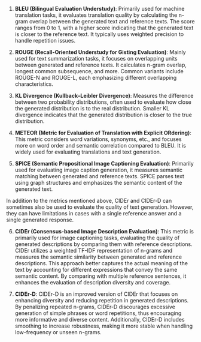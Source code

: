 1. **BLEU (Bilingual Evaluation Understudy)**: Primarily used for machine translation tasks, it evaluates translation quality by calculating the n-gram overlap between the generated text and reference texts. The score ranges from 0 to 1, with a higher score indicating that the generated text is closer to the reference text. It typically uses weighted precision to handle repetition issues.

2. **ROUGE (Recall-Oriented Understudy for Gisting Evaluation)**: Mainly used for text summarization tasks, it focuses on overlapping units between generated and reference texts. It calculates n-gram overlap, longest common subsequence, and more. Common variants include ROUGE-N and ROUGE-L, each emphasizing different overlapping characteristics.

3. **KL Divergence (Kullback–Leibler Divergence)**: Measures the difference between two probability distributions, often used to evaluate how close the generated distribution is to the real distribution. Smaller KL divergence indicates that the generated distribution is closer to the true distribution.

4. **METEOR (Metric for Evaluation of Translation with Explicit ORdering)**: This metric considers word variations, synonyms, etc., and focuses more on word order and semantic correlation compared to BLEU. It is widely used for evaluating translations and text generation.

5. **SPICE (Semantic Propositional Image Captioning Evaluation)**: Primarily used for evaluating image caption generation, it measures semantic matching between generated and reference texts. SPICE parses text using graph structures and emphasizes the semantic content of the generated text.


In addition to the metrics mentioned above, CIDEr and CIDEr-D can sometimes also be used to evaluate the quality of text generation. However, they can have limitations in cases with a single reference answer and a single generated response.

6. **CIDEr (Consensus-based Image Description Evaluation)**: This metric is primarily used for image captioning tasks, evaluating the quality of generated descriptions by comparing them with reference descriptions. CIDEr utilizes a weighted TF-IDF representation of n-grams and measures the semantic similarity between generated and reference descriptions. This approach better captures the actual meaning of the text by accounting for different expressions that convey the same semantic content. By comparing with multiple reference sentences, it enhances the evaluation of description diversity and coverage.

7. **CIDEr-D**: CIDEr-D is an improved version of CIDEr that focuses on enhancing diversity and reducing repetition in generated descriptions. By penalizing repeated n-grams, CIDEr-D discourages excessive generation of simple phrases or word repetitions, thus encouraging more informative and diverse content. Additionally, CIDEr-D includes smoothing to increase robustness, making it more stable when handling low-frequency or unseen n-grams.
